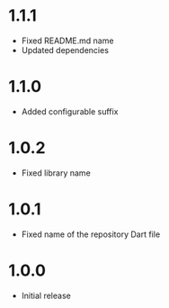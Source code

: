 # 1.1.1

- Fixed README.md name
- Updated dependencies

# 1.1.0

- Added configurable suffix

# 1.0.2

- Fixed library name

# 1.0.1

- Fixed name of the repository Dart file

# 1.0.0

- Initial release

